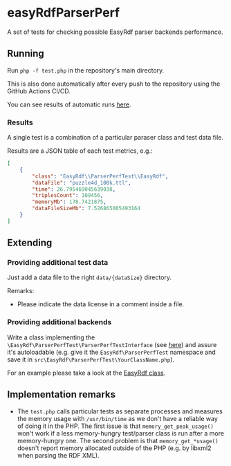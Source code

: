 # easyRdfParserPerf

A set of tests for checking possible EasyRdf parser backends performance.

## Running

Run `php -f test.php` in the repository's main directory.

This is also done automatically after every push to the repository using the GitHub Actions CI/CD.

You can see results of automatic runs [here](https://github.com/zozlak/easyRdfParserPerf/actions?query=workflow%3Arun).

### Results

A single test is a combination of a particular paraser class and test data file.

Results are a JSON table of each test metrics, e.g.:

```json
[
    {
        "class": "EasyRdf\\ParserPerfTest\\EasyRdf",
        "dataFile": "puzzle4d_100k.ttl",
        "time": 26.795469045639038,
        "triplesCount": 109456,
        "memoryMb": 178.7421875,
        "dataFileSizeMb": 7.526865005493164
    }
]
```


## Extending

### Providing additional test data

Just add a data file to the right `data/{dataSize}` directory.

Remarks:

* Please indicate the data license in a comment inside a file.

### Providing additional backends

Write a class implementing the `\EasyRdf\ParserPerfTest\ParserPerfTestInterface`
(see [here](https://github.com/zozlak/easyRdfParserPerf/blob/master/src/EasyRdf/ParserPerfTest/ParserPerfTestInterface.php))
and assure it's autoloadable
(e.g. give it the `EasyRdf\ParserPerfTest` namespace and save it in `src\EasyRdf\ParserPerfTest\YourClassName.php`).

For an example please take a look at the [EasyRdf class](https://github.com/zozlak/easyRdfParserPerf/blob/master/src/EasyRdf/ParserPerfTest/EasyRdf.php).

## Implementation remarks

* The `test.php` calls particular tests as separate processes and measures the memory usage with `/usr/bin/time` as we don't have a reliable way of doing it in the PHP. The first issue is that `memory_get_peak_usage()` won't work if a less memory-hungry test/parser class is run after a more memory-hungry one. The second problem is that `memory_get_*usage()` doesn't report memory allocated outside of the PHP (e.g. by libxml2 when parsing the RDF XML).
